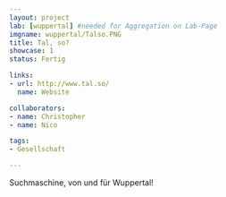 ```yaml
---
layout: project
lab: [wuppertal] #needed for Aggregation on Lab-Page
imgname: wuppertal/Talso.PNG
title: Tal, so?
showcase: 1
status: Fertig

links:
- url: http://www.tal.so/
  name: Website

collaborators:
- name: Christopher
- name: Nico

tags:
- Gesellschaft

---
```


Suchmaschine, von und für Wuppertal!
